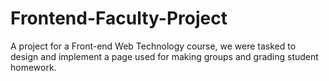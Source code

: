 # Frontend-Faculty-Project

A project for a Front-end Web Technology course, we were tasked to design and implement a page used for making groups and grading student homework.
